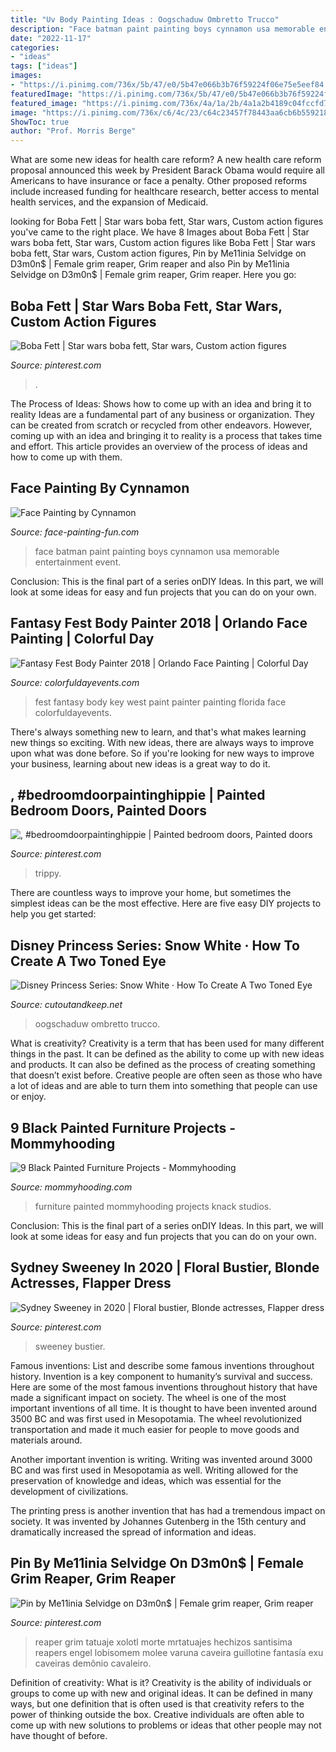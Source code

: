 ```yaml
---
title: "Uv Body Painting Ideas : Oogschaduw Ombretto Trucco"
description: "Face batman paint painting boys cynnamon usa memorable entertainment event"
date: "2022-11-17"
categories:
- "ideas"
tags: ["ideas"]
images:
- "https://i.pinimg.com/736x/5b/47/e0/5b47e066b3b76f59224f06e75e5eef84.jpg"
featuredImage: "https://i.pinimg.com/736x/5b/47/e0/5b47e066b3b76f59224f06e75e5eef84.jpg"
featured_image: "https://i.pinimg.com/736x/4a/1a/2b/4a1a2b4189c04fccfd777b818c883d35.jpg"
image: "https://i.pinimg.com/736x/c6/4c/23/c64c23457f78443aa6cb6b559218e37a--reaper-costume-grim-reaper.jpg"
ShowToc: true
author: "Prof. Morris Berge"
---
```



What are some new ideas for health care reform?
A new health care reform proposal announced this week by President Barack Obama would require all Americans to have insurance or face a penalty. Other proposed reforms include increased funding for healthcare research, better access to mental health services, and the expansion of Medicaid.

	

		
looking for Boba Fett | Star wars boba fett, Star wars, Custom action figures you've came to the right place. We have 8 Images about Boba Fett | Star wars boba fett, Star wars, Custom action figures like Boba Fett | Star wars boba fett, Star wars, Custom action figures, Pin by Me11inia Selvidge on D3m0n$ | Female grim reaper, Grim reaper and also Pin by Me11inia Selvidge on D3m0n$ | Female grim reaper, Grim reaper. Here you go:
		
    
## Boba Fett | Star Wars Boba Fett, Star Wars, Custom Action Figures

<img loading=lazy src="https://i.pinimg.com/736x/5b/47/e0/5b47e066b3b76f59224f06e75e5eef84.jpg" onerror="this.onerror=null;this.src='https://tse1.mm.bing.net/th?id=OIP.TlQilU1GL7NHWG0PppaWOgHaLY&amp;pid=15.1';" alt="Boba Fett | Star wars boba fett, Star wars, Custom action figures">

_Source: pinterest.com_

>. 

	

The Process of Ideas: Shows how to come up with an idea and bring it to reality
Ideas are a fundamental part of any business or organization. They can be created from scratch or recycled from other endeavors. However, coming up with an idea and bringing it to reality is a process that takes time and effort. This article provides an overview of the process of ideas and how to come up with them.

    
## Face Painting By Cynnamon

<img loading=lazy src="http://www.face-painting-fun.com/images/face-painting-by-cynnamon-21702674.jpg" onerror="this.onerror=null;this.src='https://tse1.mm.bing.net/th?id=OIP.RxoNLyOktsIrv0bYodiifAHaLI&amp;pid=15.1';" alt="Face Painting by Cynnamon">

_Source: face-painting-fun.com_

>face batman paint painting boys cynnamon usa memorable entertainment event. 

	

Conclusion:
This is the final part of a series onDIY Ideas. In this part, we will look at some ideas for easy and fun projects that you can do on your own.

    
## Fantasy Fest Body Painter 2018 | Orlando Face Painting | Colorful Day

<img loading=lazy src="https://colorfuldayevents.com/wp-content/florida-face-painter/fantasy-fest/dynamic/fantasy-fest-body-paint-ideas-2016.jpg-nggid03402-ngg0dyn-210x350x100-00f0w010c011r110f110r010t010.jpg" onerror="this.onerror=null;this.src='https://tse1.mm.bing.net/th?id=OIP.9HdUjaD7v_KEZP5iHeU4kwAAAA&amp;pid=15.1';" alt="Fantasy Fest Body Painter 2018 | Orlando Face Painting | Colorful Day">

_Source: colorfuldayevents.com_

>fest fantasy body key west paint painter painting florida face colorfuldayevents. 

	

There's always something new to learn, and that's what makes learning new things so exciting. With new ideas, there are always ways to improve upon what was done before. So if you're looking for new ways to improve your business, learning about new ideas is a great way to do it.

    
## , #bedroomdoorpaintinghippie | Painted Bedroom Doors, Painted Doors

<img loading=lazy src="https://i.pinimg.com/736x/4a/1a/2b/4a1a2b4189c04fccfd777b818c883d35.jpg" onerror="this.onerror=null;this.src='https://tse2.mm.bing.net/th?id=OIP.NhaLdLpXIgHEZvkZf_zdlQHaJ3&amp;pid=15.1';" alt=", #bedroomdoorpaintinghippie | Painted bedroom doors, Painted doors">

_Source: pinterest.com_

>trippy. 

	

There are countless ways to improve your home, but sometimes the simplest ideas can be the most effective. Here are five easy DIY projects to help you get started: 

    
## Disney Princess Series: Snow White · How To Create A Two Toned Eye

<img loading=lazy src="https://images.coplusk.net/project_images/173440/image/101955_2F2014-05-20-195546-P1040910.jpg" onerror="this.onerror=null;this.src='https://tse2.mm.bing.net/th?id=OIP.xIvqDA3WD7uSLMzoICNGewHaKk&amp;pid=15.1';" alt="Disney Princess Series: Snow White · How To Create A Two Toned Eye">

_Source: cutoutandkeep.net_

>oogschaduw ombretto trucco. 

	

What is creativity?
Creativity is a term that has been used for many different things in the past. It can be defined as the ability to come up with new ideas and products. It can also be defined as the process of creating something that doesn’t exist before. Creative people are often seen as those who have a lot of ideas and are able to turn them into something that people can use or enjoy.

    
## 9 Black Painted Furniture Projects - Mommyhooding

<img loading=lazy src="https://www.mommyhooding.com/wp-content/uploads/2018/10/blackdresser3-678x1024.jpg" onerror="this.onerror=null;this.src='https://tse1.mm.bing.net/th?id=OIP.txXPBceMa-x-dm0ZSK1YYAHaLL&amp;pid=15.1';" alt="9 Black Painted Furniture Projects - Mommyhooding">

_Source: mommyhooding.com_

>furniture painted mommyhooding projects knack studios. 

	

Conclusion:
This is the final part of a series onDIY Ideas. In this part, we will look at some ideas for easy and fun projects that you can do on your own.

    
## Sydney Sweeney In 2020 | Floral Bustier, Blonde Actresses, Flapper Dress

<img loading=lazy src="https://i.pinimg.com/736x/b4/15/32/b41532d9260c445e47f045f5e91f8313.jpg" onerror="this.onerror=null;this.src='https://tse2.mm.bing.net/th?id=OIP.hI4vSXPTZMkDol6ixcNE4QHaLw&amp;pid=15.1';" alt="Sydney Sweeney in 2020 | Floral bustier, Blonde actresses, Flapper dress">

_Source: pinterest.com_

>sweeney bustier. 

	

Famous inventions: List and describe some famous inventions throughout history.
Invention is a key component to humanity’s survival and success. Here are some of the most famous inventions throughout history that have made a significant impact on society.
The wheel is one of the most important inventions of all time. It is thought to have been invented around 3500 BC and was first used in Mesopotamia. The wheel revolutionized transportation and made it much easier for people to move goods and materials around.

Another important invention is writing. Writing was invented around 3000 BC and was first used in Mesopotamia as well. Writing allowed for the preservation of knowledge and ideas, which was essential for the development of civilizations.

The printing press is another invention that has had a tremendous impact on society. It was invented by Johannes Gutenberg in the 15th century and dramatically increased the spread of information and ideas.

    
## Pin By Me11inia Selvidge On D3m0n$ | Female Grim Reaper, Grim Reaper

<img loading=lazy src="https://i.pinimg.com/736x/c6/4c/23/c64c23457f78443aa6cb6b559218e37a--reaper-costume-grim-reaper.jpg" onerror="this.onerror=null;this.src='https://tse3.mm.bing.net/th?id=OIP.x0AgLSZz4O_4RokVgrQP9QHaKc&amp;pid=15.1';" alt="Pin by Me11inia Selvidge on D3m0n$ | Female grim reaper, Grim reaper">

_Source: pinterest.com_

>reaper grim tatuaje xolotl morte mrtatuajes hechizos santisima reapers engel lobisomem molee varuna caveira guillotine fantasía exu caveiras demônio cavaleiro. 

	

Definition of creativity: What is it?
Creativity is the ability of individuals or groups to come up with new and original ideas. It can be defined in many ways, but one definition that is often used is that creativity refers to the power of thinking outside the box. Creative individuals are often able to come up with new solutions to problems or ideas that other people may not have thought of before.

